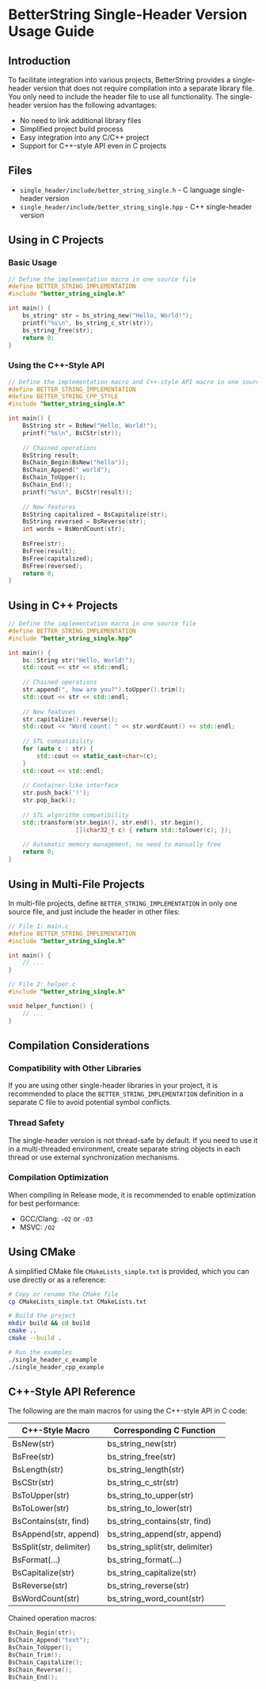 # BetterString Single-Header Version Usage Guide

## Introduction

To facilitate integration into various projects, BetterString provides a single-header version that does not require compilation into a separate library file. You only need to include the header file to use all functionality. The single-header version has the following advantages:

- No need to link additional library files
- Simplified project build process
- Easy integration into any C/C++ project
- Support for C++-style API even in C projects

## Files

- `single_header/include/better_string_single.h` - C language single-header version
- `single_header/include/better_string_single.hpp` - C++ single-header version

## Using in C Projects

### Basic Usage

```c
// Define the implementation macro in one source file
#define BETTER_STRING_IMPLEMENTATION
#include "better_string_single.h"

int main() {
    bs_string* str = bs_string_new("Hello, World!");
    printf("%s\n", bs_string_c_str(str));
    bs_string_free(str);
    return 0;
}
```

### Using the C++-Style API

```c
// Define the implementation macro and C++-style API macro in one source file
#define BETTER_STRING_IMPLEMENTATION
#define BETTER_STRING_CPP_STYLE
#include "better_string_single.h"

int main() {
    BsString str = BsNew("Hello, World!");
    printf("%s\n", BsCStr(str));
    
    // Chained operations
    BsString result;
    BsChain_Begin(BsNew("hello"));
    BsChain_Append(" world");
    BsChain_ToUpper();
    BsChain_End();
    printf("%s\n", BsCStr(result));
    
    // New features
    BsString capitalized = BsCapitalize(str);
    BsString reversed = BsReverse(str);
    int words = BsWordCount(str);
    
    BsFree(str);
    BsFree(result);
    BsFree(capitalized);
    BsFree(reversed);
    return 0;
}
```

## Using in C++ Projects

```cpp
// Define the implementation macro in one source file
#define BETTER_STRING_IMPLEMENTATION
#include "better_string_single.hpp"

int main() {
    bs::String str("Hello, World!");
    std::cout << str << std::endl;
    
    // Chained operations
    str.append(", how are you?").toUpper().trim();
    std::cout << str << std::endl;
    
    // New features
    str.capitalize().reverse();
    std::cout << "Word count: " << str.wordCount() << std::endl;
    
    // STL compatibility
    for (auto c : str) {
        std::cout << static_cast<char>(c);
    }
    std::cout << std::endl;
    
    // Container-like interface
    str.push_back('!');
    str.pop_back();
    
    // STL algorithm compatibility
    std::transform(str.begin(), str.end(), str.begin(), 
                   [](char32_t c) { return std::tolower(c); });
    
    // Automatic memory management, no need to manually free
    return 0;
}
```

## Using in Multi-File Projects

In multi-file projects, define `BETTER_STRING_IMPLEMENTATION` in only one source file, and just include the header in other files:

```c
// File 1: main.c
#define BETTER_STRING_IMPLEMENTATION
#include "better_string_single.h"

int main() {
    // ...
}
```

```c
// File 2: helper.c
#include "better_string_single.h"

void helper_function() {
    // ...
}
```

## Compilation Considerations

### Compatibility with Other Libraries

If you are using other single-header libraries in your project, it is recommended to place the `BETTER_STRING_IMPLEMENTATION` definition in a separate C file to avoid potential symbol conflicts.

### Thread Safety

The single-header version is not thread-safe by default. If you need to use it in a multi-threaded environment, create separate string objects in each thread or use external synchronization mechanisms.

### Compilation Optimization

When compiling in Release mode, it is recommended to enable optimization for best performance:

- GCC/Clang: `-O2` or `-O3`
- MSVC: `/O2`

## Using CMake

A simplified CMake file `CMakeLists_simple.txt` is provided, which you can use directly or as a reference:

```bash
# Copy or rename the CMake file
cp CMakeLists_simple.txt CMakeLists.txt

# Build the project
mkdir build && cd build
cmake ..
cmake --build .

# Run the examples
./single_header_c_example
./single_header_cpp_example
```

## C++-Style API Reference

The following are the main macros for using the C++-style API in C code:

| C++-Style Macro | Corresponding C Function |
|----------|------------|
| BsNew(str) | bs_string_new(str) |
| BsFree(str) | bs_string_free(str) |
| BsLength(str) | bs_string_length(str) |
| BsCStr(str) | bs_string_c_str(str) |
| BsToUpper(str) | bs_string_to_upper(str) |
| BsToLower(str) | bs_string_to_lower(str) |
| BsContains(str, find) | bs_string_contains(str, find) |
| BsAppend(str, append) | bs_string_append(str, append) |
| BsSplit(str, delimiter) | bs_string_split(str, delimiter) |
| BsFormat(...) | bs_string_format(...) |
| BsCapitalize(str) | bs_string_capitalize(str) |
| BsReverse(str) | bs_string_reverse(str) |
| BsWordCount(str) | bs_string_word_count(str) |

Chained operation macros:

```c
BsChain_Begin(str);
BsChain_Append("text");
BsChain_ToUpper();
BsChain_Trim();
BsChain_Capitalize();
BsChain_Reverse();
BsChain_End();
``` 